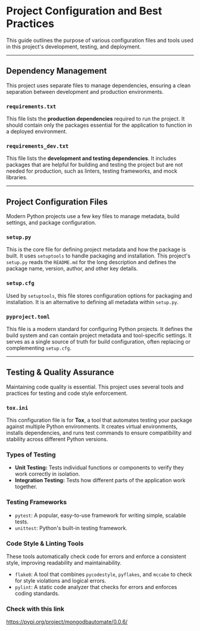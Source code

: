 # Project Configuration and Best Practices

This guide outlines the purpose of various configuration files and tools used in this project's development, testing, and deployment.

---

## Dependency Management

This project uses separate files to manage dependencies, ensuring a clean separation between development and production environments.

### `requirements.txt`
This file lists the **production dependencies** required to run the project. It should contain only the packages essential for the application to function in a deployed environment.

### `requirements_dev.txt`
This file lists the **development and testing dependencies**. It includes packages that are helpful for building and testing the project but are not needed for production, such as linters, testing frameworks, and mock libraries.

---

## Project Configuration Files

Modern Python projects use a few key files to manage metadata, build settings, and package configuration.

### `setup.py`
This is the core file for defining project metadata and how the package is built. It uses `setuptools` to handle packaging and installation. This project's `setup.py` reads the `README.md` for the long description and defines the package name, version, author, and other key details.

### `setup.cfg`
Used by `setuptools`, this file stores configuration options for packaging and installation. It is an alternative to defining all metadata within `setup.py`.

### `pyproject.toml`
This file is a modern standard for configuring Python projects. It defines the build system and can contain project metadata and tool-specific settings. It serves as a single source of truth for build configuration, often replacing or complementing `setup.cfg`.

---

## Testing & Quality Assurance

Maintaining code quality is essential. This project uses several tools and practices for testing and code style enforcement.

### `tox.ini`
This configuration file is for **Tox**, a tool that automates testing your package against multiple Python environments. It creates virtual environments, installs dependencies, and runs test commands to ensure compatibility and stability across different Python versions.

### Types of Testing
* **Unit Testing:** Tests individual functions or components to verify they work correctly in isolation.
* **Integration Testing:** Tests how different parts of the application work together.

### Testing Frameworks
* `pytest`: A popular, easy-to-use framework for writing simple, scalable tests.
* `unittest`: Python's built-in testing framework.

### Code Style & Linting Tools
These tools automatically check code for errors and enforce a consistent style, improving readability and maintainability.
* `flake8`: A tool that combines `pycodestyle`, `pyflakes`, and `mccabe` to check for style violations and logical errors.
* `pylint`: A static code analyzer that checks for errors and enforces coding standards.

### Check with this link
https://pypi.org/project/mongodbautomate/0.0.6/

